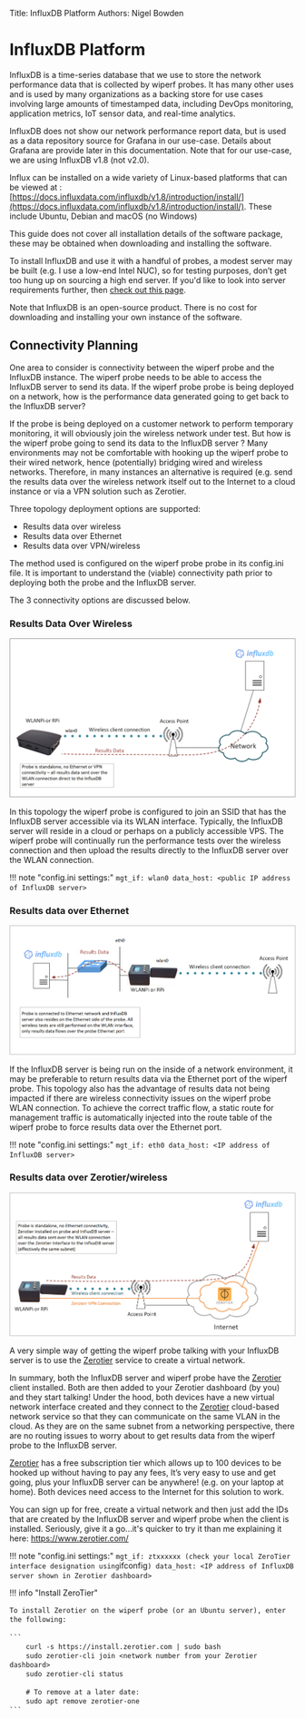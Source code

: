 Title: InfluxDB Platform
Authors: Nigel Bowden

# InfluxDB Platform
InfluxDB is a time-series database that we use to store the network performance data that is collected by wiperf probes. It has many other uses and is used by many organizations as a backing store for use cases involving large amounts of timestamped data, including DevOps monitoring, application metrics, IoT sensor data, and real-time analytics.

InfluxDB does not show our network performance report data, but is used as a data repository source for Grafana in our use-case. Details about Grafana are provide later in this documentation. Note that for our use-case, we are using InfluxDB v1.8 (not v2.0).

Influx can be installed on a wide variety of Linux-based platforms that can be viewed at : [https://docs.influxdata.com/influxdb/v1.8/introduction/install/](https://docs.influxdata.com/influxdb/v1.8/introduction/install/). These include Ubuntu, Debian and macOS (no Windows)

This guide does not cover all installation details of the software package, these may be obtained when downloading and installing the software.

To install InfluxDB and use it with a handful of probes, a modest server may be built (e.g. I use a low-end Intel NUC), so for testing purposes, don’t get too hung up on sourcing a high end server. If you'd like to look into server requirements further, then [check out this page](https://docs.influxdata.com/influxdb/v1.8/guides/hardware_sizing/).

Note that InfluxDB is an open-source product. There is no cost for downloading and installing your own instance of the software.

## Connectivity Planning
One area to consider is connectivity between the wiperf probe and the InfluxDB instance. The wiperf probe needs to be able to access the InfluxDB server to send its data. If the wiperf probe probe is being deployed on a network, how is the performance data generated going to get back to the InfluxDB server?

If the probe is being deployed on a customer network to perform temporary monitoring, it will obviously join the wireless network under test. But how is the wiperf probe going to send its data to the InfluxDB server ? Many environments may not be comfortable with hooking up the wiperf probe to their wired network, hence (potentially) bridging wired and wireless networks. Therefore, in many instances an alternative is required (e.g. send the results data over the wireless network itself out to the Internet to a cloud instance or via a VPN solution such as Zerotier.

Three topology deployment options are supported:
- Results data over wireless
- Results data over Ethernet
- Results data over VPN/wireless 

The method used is configured on the wiperf probe probe in its config.ini file. It is important to understand the (viable) connectivity path prior to deploying both the probe and the InfluxDB server.

The 3 connectivity options are discussed below.

### Results Data Over Wireless

![influx_wireless_mgt](images/influx_wireless_mgt.png)

In this topology the wiperf probe is configured to join an SSID that has the InfluxDB server accessible via its WLAN interface. Typically, the InfluxDB server will reside in a cloud or perhaps on a publicly accessible VPS. The wiperf probe will continually run the performance tests over the wireless connection and then upload the results directly to the InfluxDB server over the WLAN connection.

!!! note "config.ini settings:"
    ```
        mgt_if: wlan0
        data_host: <public IP address of InfluxDB server> 
    ```

### Results data over Ethernet

![influx_ethernet_mgt](images/influx_ethernet_mgt.png)

If the InfluxDB server is being run on the inside of a network environment, it may be preferable to return results data via the Ethernet port of the wiperf probe. This topology also has the advantage of  results data not being impacted if there are wireless connectivity issues on the wiperf probe WLAN connection. To achieve the correct traffic flow, a static route for management traffic is automatically injected into the route table of the wiperf probe to force results data over the Ethernet port. 

!!! note "config.ini settings:"
    ```
        mgt_if: eth0
        data_host: <IP address of InfluxDB server> 
    ```


### Results data over Zerotier/wireless 

![influx_zerotier_mgt](images/influx_zerotier_mgt.png)

A very simple way of getting the wiperf probe talking with your InfluxDB server is to use the [Zerotier](https://zerotier.com/) service to create a virtual network. 

In summary, both the InfluxDB server and wiperf probe have the [Zerotier](https://zerotier.com/) client installed. Both are then added to your Zerotier dashboard (by you) and they start talking! Under the hood, both devices have a new virtual network interface created and they connect to the [Zerotier](https://zerotier.com/) cloud-based network service so that they can communicate on the same VLAN in the cloud. As they are on the same subnet from a networking perspective, there are no routing issues to worry about to get results data from the wiperf probe to the InfluxDB server.

[Zerotier](https://zerotier.com/) has a free subscription tier which allows up to 100 devices to be hooked up without having to pay any fees, It’s very easy to use and get going, plus your InfluxDB server can be anywhere! (e.g. on your laptop at home). Both devices need access to the Internet for this solution to work.

You can sign up for free, create a virtual network and then just add the IDs that are created by the InfluxDB server and wiperf probe when the client is installed.
Seriously, give it a go...it's quicker to try it than me explaining it here: https://www.zerotier.com/

!!! note "config.ini settings:"
    ```
        mgt_if: ztxxxxxx (check your local ZeroTier interface designation using ```ifconfig```)
        data_host: <IP address of InfluxDB server shown in Zerotier dashboard> 
    ```

!!! info "Install ZeroTier"

    To install Zerotier on the wiperf probe (or an Ubuntu server), enter the following:

    ```
        curl -s https://install.zerotier.com | sudo bash
        sudo zerotier-cli join <network number from your Zerotier dashboard>
        sudo zerotier-cli status

        # To remove at a later date:
        sudo apt remove zerotier-one
    ```


